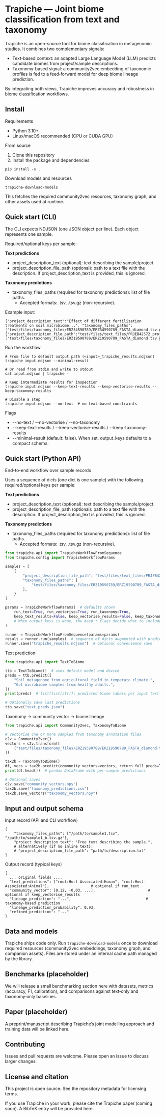 Trapiche — Joint biome classification from text and taxonomy
===========================================================

Trapiche is an open-source tool for biome classification in metagenomic studies. It combines two complementary signals:

- Text-based context: an adapted Large Language Model (LLM) predicts candidate biomes from project/sample descriptions.
- Taxonomy-based signal: a community2vec embedding of taxonomic profiles is fed to a feed‑forward model for deep biome lineage prediction.

By integrating both views, Trapiche improves accuracy and robustness in biome classification workflows.


## Install

Requirements
- Python 3.10+
- Linux/macOS recommended (CPU or CUDA GPU)

From source
1) Clone this repository
2) Install the package and dependencies

```
pip install -e .
```

Download models and resources

```
trapiche-download-models
```

This fetches the required community2vec resources, taxonomy graph, and other assets used at runtime.


## Quick start (CLI)

The CLI expects NDJSON (one JSON object per line). Each object represents one sample.

Required/optional keys per sample:

**Text predictions**
- project_description_text (optional): text describing the sample/project.
- project_description_file_path (optional): path to a text file with the description. If project_description_text is provided, this is ignored.

**Taxonomy predictions**
- taxonomy_files_paths (required for taxonomy predictions): list of file paths.
	- Accepted formats: .tsv, .tsv.gz (non-recursive).

Example input:

```
{"project_description_text":"Effect of different fertilization treatments on soil microbiome...", "taxonomy_files_paths":["test/files/taxonomy_files/ERZ34590789/ERZ34590789_FASTA_diamond.tsv.gz","test/files/taxonomy_files/ERZ34590789/ERZ34590789_FASTA_mseq.tsv"]}
{"project_description_file_path":"test/files/text_files/PRJEB42572_project_description.txt","taxonomy_files_paths":["test/files/taxonomy_files/ERZ19590789/ERZ19590789_FASTA_diamond.tsv.gz"]}
```

Run the workflow

```
# From file to default output path (<input>_trapiche_results.ndjson)
trapiche input.ndjson --minimal-result

# Or read from stdin and write to stdout
cat input.ndjson | trapiche -

# Keep intermediate results for inspection
trapiche input.ndjson --keep-text-results --keep-vectorise-results --keep-taxonomy-results

# Disable a step
trapiche input.ndjson --no-text  # no text-based constraints
```

Flags
- --no-text / --no-vectorise / --no-taxonomy
- --keep-text-results / --keep-vectorise-results / --keep-taxonomy-results
- --minimal-result (default: false). When set, output_keys defaults to a compact schema.


## Quick start (Python API)


End-to-end workflow over sample records

Uses a sequence of dicts (one dict is one sample) with the following required/optional keys per sample:

**Text predictions**
- project_description_text (optional): text describing the sample/project.
- project_description_file_path (optional): path to a text file with the description. If project_description_text is provided, this is ignored.

**Taxonomy predictions**
- taxonomy_files_paths (required for taxonomy predictions): list of file paths.
	- Accepted formats: .tsv, .tsv.gz (non-recursive).
    
```python
from trapiche.api import TrapicheWorkflowFromSequence
from trapiche.config import TrapicheWorkflowParams

samples = [
	{
		"project_description_file_path": "test/files/text_files/PRJEB42572_project_description.txt",
		"taxonomy_files_paths": [
			"test/files/taxonomy_files/ERZ19590789/ERZ19590789_FASTA_diamond.tsv.gz",
		],
	}
]

params = TrapicheWorkflowParams(  # defaults shown
	run_text=True, run_vectorise=True, run_taxonomy=True,
	keep_text_results=False, keep_vectorise_results=False, keep_taxonomy_results=False,
	# When output_keys is None, the keep_* flags decide what to include.
)

runner = TrapicheWorkflowFromSequence(params=params)
result = runner.run(samples)  # sequence of dicts augmented with predictions
runner.save("trapiche_results.ndjson")  # optional convenience save
```


Text prediction

```python
from trapiche.api import TextToBiome

ttb = TextToBiome()  # uses default model and device
preds = ttb.predict([
	"Soil metagenome from agricultural field in temperate climate.",
	"Gut microbiome samples from healthy adults.",
])
print(preds)  # list[list[str]]: predicted biome labels per input text

# Optionally save last predictions
ttb.save("text_preds.json")
```

Taxonomy → community vector → biome lineage

```python
from trapiche.api import Community2vec, TaxonomyToBiome

# Vectorise one or more samples from taxonomy annotation files
c2v = Community2vec()
vectors = c2v.transform([
	["test/files/taxonomy_files/ERZ19590789/ERZ19590789_FASTA_diamond.tsv"],
])

tax2b = TaxonomyToBiome()
df, vecs = tax2b.predict(community_vectors=vectors, return_full_preds=True)
print(df.head())  # pandas DataFrame with per-sample predictions

# Optional saves
c2v.save("community_vectors.npy")
tax2b.save("taxonomy_predictions.csv")
tax2b.save_vectors("taxonomy_vectors.npy")
```

## Input and output schema

Input record (API and CLI workflow)

```
{
	"taxonomy_files_paths": ["/path/to/sample1.tsv", "/path/to/sample1_b.tsv.gz"],
	"project_description_text": "Free text describing the sample.",
	# alternatively (if no inline text):
	# "project_description_file_path": "path/to/description.txt"
}
```

Output record (typical keys)

```
{
  ... original fields ...,
  "text_predictions": ["root:Host-Associated:Human", "root:Host-Associated:Animal"],                   # optional if run_text
  "community_vector": [0.12, -0.03, ...],                        # optional if keep_vectorise_results
  "lineage_prediction": "...",                                  # taxonomy-based prediction
  "lineage_prediction_probability": 0.93,
  "refined_prediction": "..."
}
```


## Data and models

Trapiche ships code only. Run `trapiche-download-models` once to download required resources (community2vec embeddings, taxonomy graph, and companion assets). Files are stored under an internal cache path managed by the library.


## Benchmarks (placeholder)

We will release a small benchmarking section here with datasets, metrics (accuracy, F1, calibration), and comparisons against text‑only and taxonomy‑only baselines.


## Paper (placeholder)

A preprint/manuscript describing Trapiche’s joint modelling approach and training data will be linked here.


## Contributing

Issues and pull requests are welcome. Please open an issue to discuss larger changes.


## License and citation

This project is open source. See the repository metadata for licensing terms.

If you use Trapiche in your work, please cite the Trapiche paper (coming soon). A BibTeX entry will be provided here.

